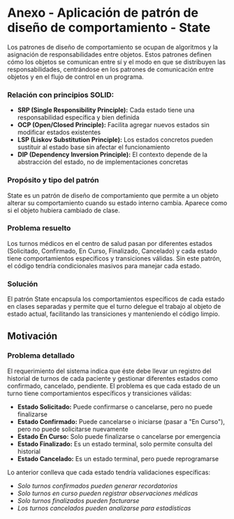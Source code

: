# Anexo - Aplicación de patrón de diseño de comportamiento - State

Los patrones de diseño de comportamiento se ocupan de algoritmos y la asignación de responsabilidades entre objetos. Estos patrones definen cómo los objetos se comunican entre sí y el modo en que se distribuyen las responsabilidades, centrándose en los patrones de comunicación entre objetos y en el flujo de control en un programa.

### Relación con principios SOLID:

+ **SRP (Single Responsibility Principle):** Cada estado tiene una responsabilidad específica y bien definida
+ **OCP (Open/Closed Principle):** Facilita agregar nuevos estados sin modificar estados existentes
+ **LSP (Liskov Substitution Principle):** Los estados concretos pueden sustituir al estado base sin afectar el funcionamiento
+ **DIP (Dependency Inversion Principle):** El contexto depende de la abstracción del estado, no de implementaciones concretas

### Propósito y tipo del patrón

State es un patrón de diseño de comportamiento que permite a un objeto alterar su comportamiento cuando su estado interno cambia. Aparece como si el objeto hubiera cambiado de clase.

### Problema resuelto

Los turnos médicos en el centro de salud pasan por diferentes estados (Solicitado, Confirmado, En Curso, Finalizado, Cancelado) y cada estado tiene comportamientos específicos y transiciones válidas. Sin este patrón, el código tendría condicionales masivos para manejar cada estado.

### Solución

El patrón State encapsula los comportamientos específicos de cada estado en clases separadas y permite que el turno delegue el trabajo al objeto de estado actual, facilitando las transiciones y manteniendo el código limpio.

## Motivación

### Problema detallado

El requerimiento del sistema indica que éste debe llevar un registro del historial de turnos de cada paciente y gestionar diferentes estados como confirmado, cancelado, pendiente. El problema es que cada estado de un turno tiene comportamientos específicos y transiciones válidas:

+ **Estado Solicitado:** Puede confirmarse o cancelarse, pero no puede finalizarse
+ **Estado Confirmado:** Puede cancelarse o iniciarse (pasar a "En Curso"), pero no puede solicitarse nuevamente
+ **Estado En Curso:** Solo puede finalizarse o cancelarse por emergencia
+ **Estado Finalizado:** Es un estado terminal, solo permite consulta del historial
+ **Estado Cancelado:** Es un estado terminal, pero puede reprogramarse

Lo anterior conlleva que cada estado tendría validaciones específicas:

- *Solo turnos confirmados pueden generar recordatorios*
- *Solo turnos en curso pueden registrar observaciones médicas*
- *Solo turnos finalizados pueden facturarse*
- *Los turnos cancelados pueden analizarse para estadísticas*
